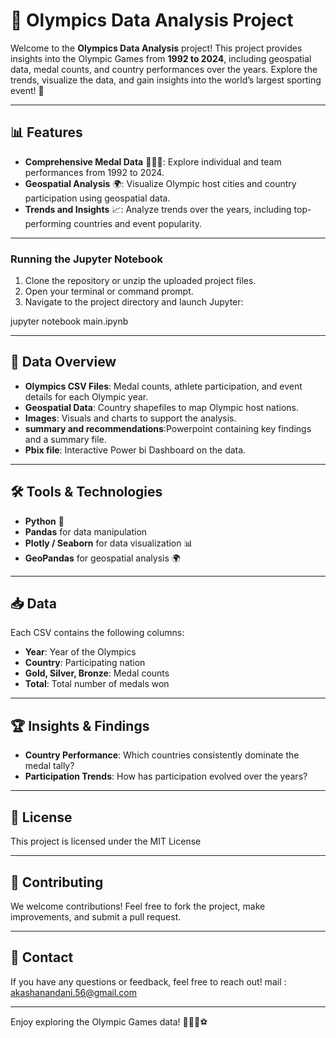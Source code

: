 
🏅 Olympics Data Analysis Project
=================================


Welcome to the **Olympics Data Analysis** project! This project provides insights into the Olympic Games from **1992 to 2024**, including geospatial data, medal counts, and country performances over the years. Explore the trends, visualize the data, and gain insights into the world’s largest sporting event! 🎉

    

* * *

📊 Features
-----------

*   **Comprehensive Medal Data** 🥇🥈🥉: Explore individual and team performances from 1992 to 2024.
*   **Geospatial Analysis** 🌍: Visualize Olympic host cities and country participation using geospatial data.
*   **Trends and Insights** 📈: Analyze trends over the years, including top-performing countries and event popularity.

* * *

    

### Running the Jupyter Notebook

1.  Clone the repository or unzip the uploaded project files.
2.  Open your terminal or command prompt.
3.  Navigate to the project directory and launch Jupyter:

jupyter notebook main.ipynb
    

* * *

📂 Data Overview
----------------

*   **Olympics CSV Files**: Medal counts, athlete participation, and event details for each Olympic year.
*   **Geospatial Data**: Country shapefiles to map Olympic host nations.
*   **Images**: Visuals and charts to support the analysis.
*   **summary and recommendations**:Powerpoint containing key findings and a summary file.
*   **Pbix file**: Interactive Power bi Dashboard on the data.

* * *

🛠️ Tools & Technologies
------------------------

*   **Python** 🐍
*   **Pandas** for data manipulation
*   **Plotly / Seaborn** for data visualization 📊
*   **GeoPandas** for geospatial analysis 🌍



* * *

📥  Data
--------------------

Each CSV contains the following columns:

*   **Year**: Year of the Olympics
*   **Country**: Participating nation
*   **Gold, Silver, Bronze**: Medal counts
*   **Total**: Total number of medals won

* * *

🏆 Insights & Findings
----------------------

*   **Country Performance**: Which countries consistently dominate the medal tally?
*   **Participation Trends**: How has participation evolved over the years?


* * *

📑 License
----------

This project is licensed under the MIT License 

* * *

🤝 Contributing
---------------

We welcome contributions! Feel free to fork the project, make improvements, and submit a pull request.

* * *

💌 Contact
----------

If you have any questions or feedback, feel free to reach out!
mail : akashanandani.56@gmail.com

* * *

Enjoy exploring the Olympic Games data! 🏃‍♂️🎯⚽
